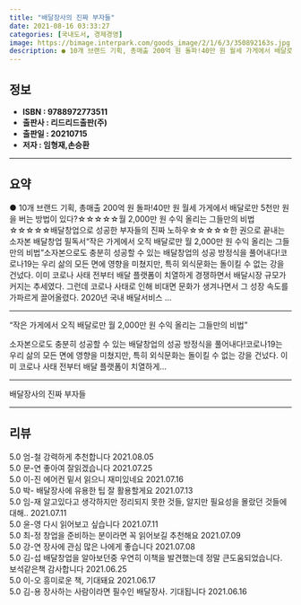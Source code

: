 ```yaml
---
title: "배달장사의 진짜 부자들"
date: 2021-08-16 03:33:27
categories: [국내도서, 경제경영]
image: https://bimage.interpark.com/goods_image/2/1/6/3/350892163s.jpg
description: ● 10개 브랜드 기획, 총매출 200억 원 돌파!40만 원 월세 가게에서 배달로만 5천만 원을 버는 방법이 있다?☆☆☆☆☆월 2,000만 원 수익 올리는 그들만의 비법☆☆☆☆☆배달창업으로 성공한 부자들의 진짜 노하우☆☆☆☆☆한 권으로 끝내는 소자본 배달창업 필독서“작은 가게에서 오직
---
```


## **정보**

- **ISBN : 9788972773511**
- **출판사 : 리드리드출판(주)**
- **출판일 : 20210715**
- **저자 : 임형재,손승환**

------



## **요약**

●  10개 브랜드 기획, 총매출 200억 원 돌파!40만 원 월세 가게에서 배달로만 5천만 원을 버는 방법이 있다?☆☆☆☆☆월 2,000만 원 수익 올리는 그들만의 비법☆☆☆☆☆배달창업으로 성공한 부자들의 진짜 노하우☆☆☆☆☆한 권으로 끝내는 소자본 배달창업 필독서“작은 가게에서 오직 배달로만 월 2,000만 원 수익 올리는 그들만의 비법”소자본으로도 충분히 성공할 수 있는 배달창업의 성공 방정식을 풀어내다!코로나19는 우리 삶의 모든 면에 영향을 미쳤지만, 특히 외식문화는 돌이킬 수 없는 강을 건넜다. 이미 코로나 사태 전부터 배달 플랫폼이 치열하게 경쟁하면서 배달시장 규모가 커지는 추세였다. 그런데 코로나 사태로 인해 비대면 문화가 생겨나면서 그 성장 속도를 가파르게 끌어올렸다. 2020년 국내 배달서비스 ...

------

“작은 가게에서 오직 배달로만
월 2,000만 원 수익 올리는 그들만의 비법”

소자본으로도 충분히 성공할 수 있는 
배달창업의 성공 방정식을 풀어내다!코로나19는 우리 삶의 모든 면에 영향을 미쳤지만, 특히 외식문화는 돌이킬 수 없는 강을 건넜다. 이미 코로나 사태 전부터 배달 플랫폼이 치열하게... 

------


배달장사의 진짜 부자들 

------


## **리뷰** 

5.0 엄-철 강력하게 추천합니다  2021.08.05 <br/>5.0 문-연 좋아여 잘읽겠습니다 2021.07.25 <br/>5.0 이-진 에어컨 밑서 읽으니 재미있네요 2021.07.16 <br/>5.0 박- 배달장사에 유용한 팁 잘 활용할게요 2021.07.13 <br/>5.0 임-재 알고있다고 생각하지만 정리되지 못한 것들, 알지만 필요성을 몰랐던 것들에 대해.. 2021.07.11 <br/>5.0 윤-영 다시 읽어보고 싶습니다 2021.07.11 <br/>5.0 최-정 창업을 준비하는 분이라면 꼭 읽어보길 추천해요 2021.07.09 <br/>5.0 강-연 장사에 관심 많은 나에게 좋습니다 2021.07.08 <br/>5.0 김-섭 배달창업을 알아보던중 우연히 이책을 발견했는데 정말 큰도움되었습니다. 보석같은책 감사합니다  2021.06.25 <br/>5.0 이-오 흥미로운 책, 기대돼요 2021.06.17 <br/>5.0 김-용 장사하는 사람이라면 필수인 배달장사. 기대됩니다 2021.06.16 <br/>